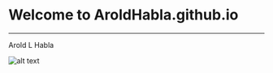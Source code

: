 # Welcome to AroldHabla.github.io
---
Arold L Habla

![alt text](https://static.wikia.nocookie.net/symbolism/images/4/43/Orange.png/revision/latest/scale-to-width-down/400?cb=20140818120046)
